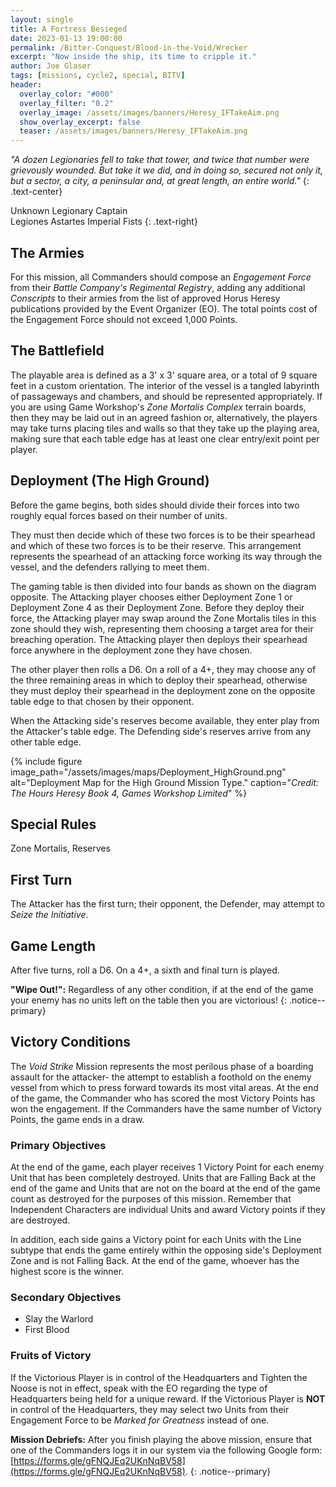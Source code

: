 ```yaml
---
layout: single
title: A Fortress Besieged
date: 2023-01-13 19:00:00
permalink: /Bitter-Conquest/Blood-in-the-Void/Wrecker
excerpt: "Now inside the ship, its time to cripple it." 
author: Joe Glaser
tags: [missions, cycle2, special, BITV]
header:
  overlay_color: "#000"
  overlay_filter: "0.2"
  overlay_image: /assets/images/banners/Heresy_IFTakeAim.png
  show_overlay_excerpt: false
  teaser: /assets/images/banners/Heresy_IFTakeAim.png
---
```


*"A dozen Legionaries fell to take that tower, and twice that number were grievously wounded. But take it we did, and in doing so, secured not only it, but a sector, a city, a peninsular and, at great length, an entire world."*
{: .text-center}

Unknown Legionary Captain <br> Legiones Astartes Imperial Fists
{: .text-right}

## The Armies

For this mission, all Commanders should compose an *Engagement Force* from their *Battle Company's Regimental Registry*, adding any additional *Conscripts* to their armies from the list of approved Horus Heresy publications provided by the Event Organizer (EO). The total points cost of the Engagement Force should not exceed 1,000 Points.

## The Battlefield

The playable area is defined as a 3' x 3' square area, or a total of 9 square feet in a custom orientation. The interior of the vessel is a tangled labyrinth of passageways and chambers, and should be represented appropriately. If you are using Game Workshop's _Zone Mortalis Complex_ terrain boards, then they may be laid out in an agreed fashion or, alternatively, the players may take turns placing tiles and walls so that they take up the playing area, making sure that each table edge has at least one clear entry/exit point per player.

## Deployment (The High Ground)

Before the game begins, both sides should divide their forces into two roughly equal forces based on their number of units. 

They must then decide which of these two forces is to be their spearhead and which of these two forces is to be their reserve. This arrangement represents the spearhead of an attacking force working its way through the vessel, and the defenders rallying to meet them. 

The gaming table is then divided into four bands as shown on the diagram opposite. The Attacking player chooses either Deployment Zone 1 or Deployment Zone 4 as their Deployment Zone. Before they deploy their force, the Attacking player may swap around the Zone Mortalis tiles in this zone should they wish, representing them choosing a target area for their breaching operation. The Attacking player then deploys their spearhead force anywhere in the deployment zone they have chosen. 

The other player then rolls a D6. On a roll of a 4+, they may choose any of the three remaining areas in which to deploy their spearhead, otherwise they must deploy their spearhead in the deployment zone on the opposite table edge to that chosen by their opponent. 

When the Attacking side's reserves become available, they enter play from the Attacker's table edge. The Defending side's reserves arrive from any other table edge. 


{% include figure image_path="/assets/images/maps/Deployment_HighGround.png" alt="Deployment Map for the High Ground Mission Type." caption="*Credit: The Hours Heresy Book 4, Games Workshop Limited*" %}

## Special Rules

Zone Mortalis, Reserves


## First Turn

The Attacker has the first turn; their opponent, the Defender, may attempt to *Seize the Initiative*.

## Game Length

After five turns, roll a D6. On a 4+, a sixth and final turn is played.

**"Wipe Out!":** Regardless of any other condition, if at the end of the game your enemy has no units left on the table then you are victorious!
{: .notice--primary}

## Victory Conditions

The _Void Strike_ Mission represents the most perilous phase of a boarding assault for the attacker- the attempt to establish a foothold on the enemy vessel from which to press forward towards its most vital areas.  At the end of the game, the Commander who has scored the most Victory Points has won the engagement. If the Commanders have the same number of Victory Points, the game ends in a draw.

### Primary Objectives

At the end of the game, each player receives 1 Victory Point for each enemy Unit that has been completely destroyed. Units that are Falling Back at the end of the game and Units that are not on the board at the end of the game count as destroyed for the purposes of this mission. Remember that Independent Characters are individual Units and award Victory points if they are destroyed. 

In addition, each side gains a Victory point for each Units with the Line subtype that ends the game entirely within the opposing side's Deployment Zone and is not Falling Back. At the end of the game, whoever has the highest score is the winner. 

### Secondary Objectives

- Slay the Warlord
- First Blood

### Fruits of Victory

If the Victorious Player is in control of the Headquarters and Tighten the Noose is not in effect, speak with the EO regarding the type of Headquarters being held for a unique reward. If the Victorious Player is **NOT** in control of the Headquarters, they may select two Units from their Engagement Force to be *Marked for Greatness* instead of one.

**Mission Debriefs:** After you finish playing the above mission, ensure that one of the Commanders logs it in our system via the following Google form: [https://forms.gle/gFNQJEq2UKnNqBV58](https://forms.gle/gFNQJEq2UKnNqBV58).
{: .notice--primary}